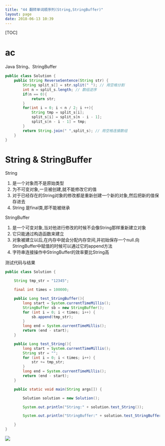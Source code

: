 ```yaml
---
title: "44 翻转单词顺序列(String,StringBuffer)"
layout: page
date: 2018-06-13 10:39
---
```


[TOC]

# ac

Java String、StringBuffer

```java
public class Solution {
    public String ReverseSentence(String str) {
        String split_s[] = str.split(" "); // 用空格分割
        int n = split_s.length; // 数组逆序
        if(n == 0){
            return str;
        }
        for(int i = 0; i < n / 2; i ++){
            String tmp = split_s[i];
            split_s[i] = split_s[n - i - 1];
            split_s[n - i - 1] = tmp;
        }
        return String.join(" ",split_s); // 用空格连接数组
    }
}
```

# String & StringBuffer

String

1. 是一个对象而不是原始类型
2. 为不可变对象,一旦被创建,就不能修改它的值
3. 对于已经存在的String对象的修改都是重新创建一个新的对象,然后把新的值保存进去
4. String 是final类,即不能被继承

StringBuffer

1. 是一个可变对象,当对他进行修改的时候不会像String那样重新建立对象
2. 它只能通过构造函数来建立
3. 对象被建立以后,在内存中就会分配内存空间,并初始保存一个null.向StringBuffer中赋值的时候可以通过它的append方法
4. 字符串连接操作中StringBuffer的效率要比String高

测试代码与结果

```java
public class Solution {

    String tmp_str = "12345";

    final int times = 100000;

    public Long test_StringBuffer(){
        long start = System.currentTimeMillis();
        StringBuffer sb = new StringBuffer();
        for (int i = 0; i < times; i++) {
            sb.append(tmp_str);
        }
        long end = System.currentTimeMillis();
        return (end - start);
    }

    public Long test_String(){
        long start = System.currentTimeMillis();
        String str = "";
        for (int i = 0; i < times; i++) {
            str += tmp_str;
        }
        long end = System.currentTimeMillis();
        return (end - start);
    }

    public static void main(String args[]) {

        Solution solution = new Solution();

        System.out.println("String:" + solution.test_String());

        System.out.println("StringBuffer:" + solution.test_StringBuffer());

    }
}
```

<img src="../../imgs/java_string_stringbuffer.png">
</div>